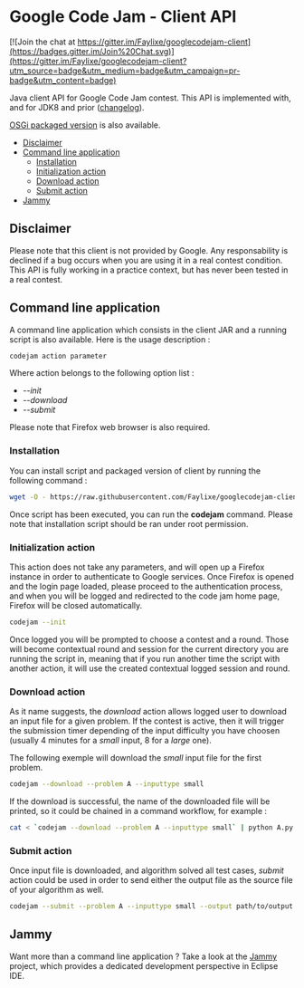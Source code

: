 # Google Code Jam - Client API

[![Join the chat at https://gitter.im/Faylixe/googlecodejam-client](https://badges.gitter.im/Join%20Chat.svg)](https://gitter.im/Faylixe/googlecodejam-client?utm_source=badge&utm_medium=badge&utm_campaign=pr-badge&utm_content=badge)

Java client API for Google Code Jam contest. This API is implemented with, and for JDK8 and prior ([changelog](https://github.com/Faylixe/googlecodejam-client/blob/master/CHANGELOG.md)).

[OSGi packaged version](https://github.com/Faylixe/googlecodejam-client-osgi) is also available.

* [Disclaimer](#disclaimer)
* [Command line application](#command-line-application)
  - [Installation](#installation)
  - [Initialization action](#initialization-action)
  - [Download action](#download-action)
  - [Submit action](#submit-action)
* [Jammy](#jammy)


## Disclaimer

Please note that this client is not provided by Google. Any responsability is declined if a bug occurs when you are using it in a real contest condition. This API is fully working in a practice context, but has never been tested in a real contest.

## Command line application

A command line application which consists in the client JAR and a running script is also available. Here is the usage description :

```bash
codejam action parameter
```

Where action belongs to the following option list :

* *--init*
* *--download*
* *--submit*

Please note that Firefox web browser is also required.

### Installation

You can install script and packaged version of client by running the following command :

```bash
wget -O - https://raw.githubusercontent.com/Faylixe/googlecodejam-client/master/scripts/install | bash
```

Once script has been executed, you can run the **codejam** command. Please note that installation script should be ran under root permission.

### Initialization action

This action does not take any parameters, and will open up a Firefox instance
in order to authenticate to Google services. Once Firefox is opened and the login page loaded,
please proceed to the authentication process, and when you will be logged and redirected
to the code jam home page, Firefox will be closed automatically.

```bash
codejam --init
```

Once logged you will be prompted to choose a contest and a round. Those will become contextual round and session
for the current directory you are running the script in, meaning that if you run another time the script with another
action, it will use the created contextual logged session and round.

### Download action

As it name suggests, the *download* action allows logged user to download an input file for a given problem.
If the contest is active, then it will trigger the submission timer depending of the input difficulty you have
choosen (usually 4 minutes for a *small* input, 8 for a *large* one).

The following exemple will download the *small* input file for the first problem.

```bash
codejam --download --problem A --inputtype small
```

If the download is successful, the name of the downloaded file will be printed, so it could be chained in a command workflow, for example :

```bash
cat < `codejam --download --problem A --inputtype small` | python A.py
```
### Submit action

Once input file is downloaded, and algorithm solved all test cases, *submit* action could be used in order
to send either the output file as the source file of your algorithm as well.

```bash
codejam --submit --problem A --inputtype small --output path/to/output --sourcefile path/to/sourcefile
```

## Jammy

Want more than a command line application ? Take a look at the [Jammy](http://faylixe.fr/jammy) project, which provides a dedicated development perspective
in Eclipse IDE.
